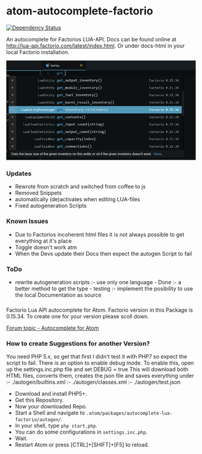 # atom-autocomplete-factorio
[![Dependency Status](https://david-dm.org/Yokmp/atom-autocomplete-factorio.git)](https://david-dm.org/atom/language-todo)

An autocomplete for Factorios LUA-API.
Docs can be found online at http://lua-api.factorio.com/latest/index.html.
Or under docs-html in your local Factorio installation.

![ScreenShot](shot_1.jpg)

### Updates
* Rewrote from scratch and switched from coffee to js
* Removed Snippets
* automatically (de)activates when editing LUA-files
* Fixed autogeneration Scripts

### Known Issues
* Due to Factorios incoherent html files it is not always possible
  to get everything at it's place
* Toggle doesn't work atm
* When the Devs update their Docs then expect the autogen Script to fail

### ToDo
* rewrite autogeneration scripts
 :- use only one language - Done
 :- a better method to get the type - testing
 :- implement the posibility to use the local Documentation as source

###
Factorio Lua API autocomplete for Atom.
Factorio version in this Package is 0.15.34. To create one for your version please scoll down.

[Forum topic - Autocomplete for Atom](https://forums.factorio.com/viewtopic.php?f=135&t=31456&sid=f324b0d762343de5332f9a132fc5aa08)

### How to create Suggestions for another Version?

You need PHP 5.x, so get that first
I didn't test it with PHP7 so expect the script to fail. There is an option to enable debug mode.
To enable this, open up the settings.inc.php file and set DEBUG = true
This will download both HTML files, converts them, creates the json file and saves everything under
:- ./autogen/builtins.xml
:- ./autogen/classes.xml
:- ./autogen/test.json

+ Download and install PHP5+.
+ Get this Repository.
+ Now your downloaded Repo.
+ Start a Shell and navigate to ```.atom/packages/autocomplete-lua-factorio/autogen/```.
+ In your shell, type <code>php start.php</code>.
+ You can do some configurations in ```settings.inc.php```.
+ Wait.
+ Restart Atom or press [CTRL]+[SHIFT]+[F5] to reload.
